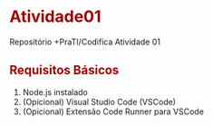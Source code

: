 # <font color="azul">Atividade01</font>

Repositório +PraTI/Codifica Atividade 01

## <font color="azul">Requisitos Básicos</font>

1. Node.js instalado
2. (Opicional) Visual Studio Code (VSCode)
3. (Opicional) Extensão Code Runner para VSCode
